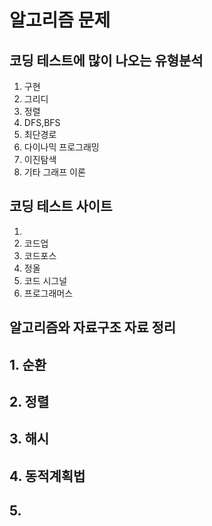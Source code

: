 # 알고리즘 문제

## 코딩 테스트에 많이 나오는 유형분석 
1. 구현
2. 그리디 
3. 정렬
4. DFS,BFS
5. 최단경로
6. 다이나믹 프로그래밍 
7. 이진탐색
8. 기타 그래프 이론 

## 코딩 테스트 사이트 
1. [백준]:https://www.acmicpc.net/ 
2. 코드업
3. 코드포스
4. 정올
5. 코드 시그널 
6. 프로그래머스 


## 알고리즘와 자료구조 자료 정리

## 1. 순환


## 2. 정렬


## 3. 해시

## 4. 동적계획법

## 5. 



